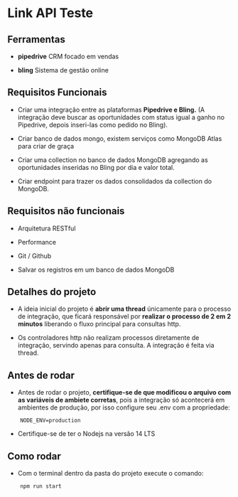 # Link API Teste

## Ferramentas

 - **pipedrive**
    CRM focado em vendas

 - **bling**
    Sistema de gestão online

## Requisitos Funcionais

- Criar uma integração entre as plataformas **Pipedrive e Bling.** (A integração deve buscar as oportunidades com status igual a ganho no Pipedrive, depois inseri-las como pedido no Bling).

- Criar banco de dados mongo, existem serviços como MongoDB Atlas para criar de graça

- Criar uma collection no banco de dados MongoDB agregando as oportunidades inseridas no Bling por dia e valor total.

- Criar endpoint para trazer os dados consolidados da collection do MongoDB.

## Requisitos não funcionais

- Arquitetura RESTful

- Performance

- Git / Github

- Salvar os registros em um banco de dados MongoDB

## Detalhes do projeto

- A ideia inicial do projeto é **abrir uma thread** únicamente para o processo de integração, que ficará responsável por **realizar o processo de 2 em 2 minutos** liberando o fluxo principal para consultas http.

- Os controladores http não realizam processos diretamente de integração, servindo apenas para consulta. A integração é feita via thread.


## Antes de rodar

- Antes de rodar o projeto, **certifique-se de que modificou o arquivo com as variáveis de ambiete corretas**, pois a integração só acontecerá em ambientes de produção, por isso configure seu .env com a propriedade:
```
    NODE_ENV=production
```

- Certifique-se de ter o Nodejs na versão 14 LTS

## Como rodar

- Com o terminal dentro da pasta do projeto execute o comando:
```
    npm run start
```